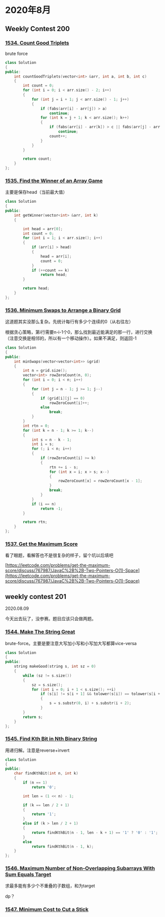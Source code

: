 # 2020年8月

## Weekly Contest 200

### [1534. Count Good Triplets](https://leetcode.com/problems/count-good-triplets/)

brute force

```cpp
class Solution
{
public:
    int countGoodTriplets(vector<int> &arr, int a, int b, int c)
    {
        int count = 0;
        for (int i = 0; i < arr.size() - 2; i++)
        {
            for (int j = i + 1; j < arr.size() - 1; j++)
            {
                if (fabs(arr[i] - arr[j]) > a)
                    continue;
                for (int k = j + 1; k < arr.size(); k++)
                {
                    if (fabs(arr[i] - arr[k]) > c || fabs(arr[j] - arr[k]) > b)
                        continue;
                    count++;
                }
            }
        }

        return count;
    }
};
```

### [1535. Find the Winner of an Array Game](https://leetcode.com/problems/find-the-winner-of-an-array-game/)

主要是保存head（当前最大值）

```cpp
class Solution
{
public:
    int getWinner(vector<int> &arr, int k)
    {

        int head = arr[0];
        int count = 0;
        for (int i = 1; i < arr.size(); i++)
        {
            if (arr[i] > head)
            {
                head = arr[i];
                count = 0;
            }
            if (++count == k)
                return head;
        }

        return head;
    }
};
```

### [1536. Minimum Swaps to Arrange a Binary Grid](https://leetcode.com/problems/minimum-swaps-to-arrange-a-binary-grid/)

这道题其实没那么复杂。先统计每行有多少个连续的0（从右往左）

根据贪心策略，第i行需要n-i-1个0，那么找到最近能满足的那一行，进行交换（注意交换是相邻的，所以有一个移动操作）。如果不满足，则返回-1

```cpp
class Solution
{
public:
    int minSwaps(vector<vector<int>> &grid)
    {
        int n = grid.size();
        vector<int> rowZeroCount(n, 0);
        for (int i = 0; i < n; i++)
        {
            for (int j = n - 1; j >= 1; j--)
            {
                if (grid[i][j] == 0)
                    rowZeroCount[i]++;
                else
                    break;
            }
        }
        int rtn = 0;
        for (int k = n - 1; k >= 1; k--)
        {
            int s = n - k - 1;
            int i = s;
            for (; i < n; i++)
            {
                if (rowZeroCount[i] >= k)
                {
                    rtn += i - s;
                    for (int x = i; x > s; x--)
                    {
                        rowZeroCount[x] = rowZeroCount[x - 1];
                    }
                    break;
                }
            }
            if (i == n)
                return -1;
        }

        return rtn;
    }
};
```

### [1537. Get the Maximum Score](https://leetcode.com/problems/get-the-maximum-score/)

看了眼题，看解答也不是很复杂的样子，留个坑以后填吧

[https://leetcode.com/problems/get-the-maximum-score/discuss/767987/JavaC%2B%2B-Two-Pointers-O(1)-Space](https://leetcode.com/problems/get-the-maximum-score/discuss/767987/JavaC%2B%2B-Two-Pointers-O(1)-Space)

## weekly contest 201

2020.08.09

今天出去玩了，没参赛。题目应该只会做两题。

### [1544. Make The String Great](https://leetcode.com/problems/make-the-string-great/)

brute-force。主要是要注意大写加小写和小写加大写都算vice-versa

```cpp
class Solution
{
public:
    string makeGood(string s, int sz = 0)
    {
        while (sz != s.size())
        {
            sz = s.size();
            for (int i = 0; i + 1 < s.size(); ++i)
                if (s[i] != s[i + 1] && tolower(s[i]) == tolower(s[i + 1]))
                {
                    s = s.substr(0, i) + s.substr(i + 2);
                }
        }
        return s;
    }
};
```

### [1545. Find Kth Bit in Nth Binary String](https://leetcode.com/problems/find-kth-bit-in-nth-binary-string/)

用递归解。注意是reverse+invert

```cpp
class Solution
{
public:
    char findKthBit(int n, int k)
    {
        if (n == 1)
            return '0';

        int len = (1 << n) - 1;

        if (k == len / 2 + 1)
        {
            return '1';
        }
        else if (k > len / 2 + 1)
        {
            return findKthBit(n - 1, len - k + 1) == '1' ? '0' : '1';
        }
        else
            return findKthBit(n - 1, k);
    }
};
```

### [1546. Maximum Number of Non-Overlapping Subarrays With Sum Equals Target](https://leetcode.com/problems/maximum-number-of-non-overlapping-subarrays-with-sum-equals-target/)

求最多能有多少个不重叠的子数组，和为target

dp？

### [1547. Minimum Cost to Cut a Stick](https://leetcode.com/problems/minimum-cost-to-cut-a-stick/)
